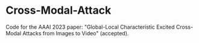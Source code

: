 # Cross-Modal-Attack
Code for the AAAI 2023 paper: "Global-Local Characteristic Excited Cross-Modal Attacks from Images to Video" (accepted).
